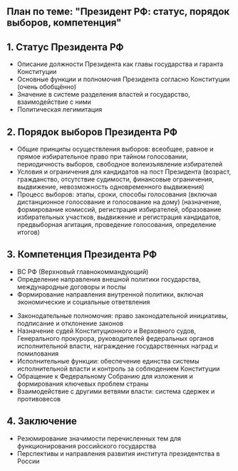 ## План по теме: "Президент РФ: статус, порядок выборов, компетенция"

## 1. Статус Президента РФ

- Описание должности Президента как главы государства и гаранта Конституции 
- Основные функции и полномочия Президента согласно Конституции (очень обобщённо)
- Значение в системе разделения властей и государство, взаимодействие с ними
- Политическая легимитация

## 2. Порядок выборов Президента РФ

- Общие принципы осуществления выборов: всеобщее, равное и прямое избирательное право при тайном голосовании, периодичность выборов, свободное волеизъявление избирателей
- Условия и ограничения для кандидатов на пост Президента (возраст, гражданство, отсутствие судимости, финансовые ограничения, выдвижение, невозможность одновременного выдвижения)
- Процесс выборов: этапы, сроки, способы голосования (включая дистанционное голосование и голосование на дому) (назначение, формирование комиссий, регистрация избирателей, образование избирательных участков, выдвижение и регистрация кандидатов, предвыборная агитация, проведение голосования, определение итогов)

## 3. Компетенция Президента РФ

* ВС РФ (Верхновый главнокоммандующий)
* Определение направления внешной политики государства, международные договоры и послы
* Формирование направления внутренной политики, включая экономические и социальные ответвления
- Законодательные полномочия: право законодательной инициативы, подписание и отклонение законов 
- Назначение судей Конституционного и Верховного судов, Генерального прокурора, руководителей федеральных органов исполнительной власти, награждение государственных наград и помилования
- Исполнительные функции: обеспечение единства системы исполнительной власти и контроль за соблюдением Конституции
- Обращение к Федеральному Собранию для изложения и формирования ключевых проблем страны
- Взаимодействие с другими ветвями власти: система сдержек и противовесов

## 4. Заключение

- Резюмирование значимости перечисленных тем для функционирования российского государства
- Перспективы и направления развития института президентства в России